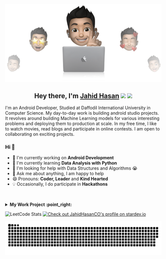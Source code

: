 <p align="center">
  <img src="https://github.com/JahidHasanCO/JahidHasanCo/blob/main/cover%20jahid%20hasan.png" />
</p>
<h2 align="center">Hey there, I'm <a href="https://www.facebook.com/hJahidHasan.jrC/">Jahid Hasan</a> <img src="https://media.giphy.com/media/hvRJCLFzcasrR4ia7z/giphy.gif" width="28"> <img src="https://emojis.slackmojis.com/emojis/images/1531849430/4246/blob-sunglasses.gif?1531849430" width="28"/></h2>


I'm an Android Developer, Studied at Daffodil International University in Computer Science. My day-to-day work is building android studio projects. It revolves around building Machine Learning models for various interesting problems and deploying them to production at scale. In my free time, I like to watch movies, read blogs and participate in online contests. I am open to collaborating on exciting projects.

### Hi  👋  
- 🔭 I'm currently working on  **Android Development**
- 🌱 I'm currently learning **Data Analysis with Python**
- 🤔 I'm looking for help with Data Structures and Algorithms 😭
- 💬 Ask me about anything, I am happy to help
- 😄 Pronouns: **Coder, Leader** and **Kind Hearted**
- :bulb: Occasionally, I do participate in **Hackathons**
<!-- - ⚡ Languages: **Python3 | SQL | HTML | CSS |** --> 

<br />
<br />

<!-- start work project section -->
<details>
<summary><b> My Work Project :point_right:</b></summary>
<table>
  <thead>
    <tr>
      <th>Project Name</th>
      <th>Tool/Library/Language</th>
      <th>Description</th>
    </tr>
  </thead>
  <tbody>
    <tr>
      <td><a href='https://github.com/JahidHasanCO/BuyNow-App/'>Buy Now App</a></td>
      <td>XML, Kotlin , Tensor Flow</td>
      <td>Buy Now is An e-commerce app. In this app I use Machine Learning Algorithm for users can search visually. Users upload or take a photo, and this Algorithm will search for a similar product.</td>
    </tr>
  </tbody>
    <tbody>
    <tr>
      <td><a href='https://github.com/JahidHasanCO/Fliq.-The-Movie-DB'>Fliq. - The Movie DB</a></td>
      <td>XML, Kotlin , Retrofit</td>
      <td>Fliq is a Movie database app. This app is integrated with The Movie DB API. This app UI is simple enough to use and the app is a fun way to get an overview of your movie experience. This repo was created with help of awesome UI, Material Design, and the latest features.</td>
    </tr>
  </tbody>
   <tbody>
    <tr>
      <td><a href='https://github.com/JahidHasanCO/TransloNum'>TransloNum Library</a></td>
      <td>Android Studio</td>
      <td>TransloNum is an Android Studio Library. This library Translate or Convert English Number Digits to Hindi, Arabic, Bangla Number Digits.</td>
    </tr>
  </tbody>
  <tbody>
    <tr>
      <td><a href='https://github.com/JahidHasanCO/Calculator-App/'>Calculator App</a></td>
      <td>XML, Kotlin </td>
      <td>It is a simple calculator App.</td>
    </tr>
  </tbody>
 
</table>
</details>
<!-- end work project section -->

![LeetCode Stats](https://leetcard.jacoblin.cool/JahidHasanCo?theme=wtf&font=IBM%20Plex%20Sans%20Devanagari) [![Check out JahidHasanCO's profile on stardev.io](https://stardev.io/developers/JahidHasanCO/badge/languages/global.svg)](https://stardev.io/developers/JahidHasanCO)

<img src="https://raw.githubusercontent.com/JahidHasanCO/JahidHasanCo/output/github-contribution-grid-snake.svg">
